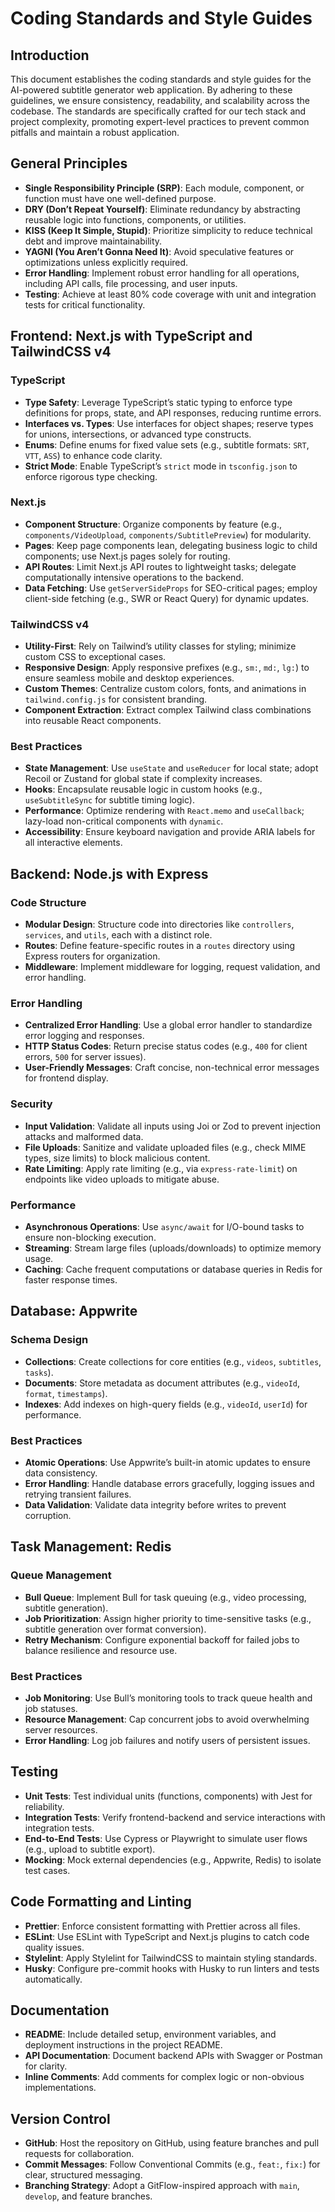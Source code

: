 # Coding Standards and Style Guides

## Introduction

This document establishes the coding standards and style guides for the AI-powered subtitle generator web application. By adhering to these guidelines, we ensure consistency, readability, and scalability across the codebase. The standards are specifically crafted for our tech stack and project complexity, promoting expert-level practices to prevent common pitfalls and maintain a robust application.

## General Principles

- **Single Responsibility Principle (SRP)**: Each module, component, or function must have one well-defined purpose.
- **DRY (Don’t Repeat Yourself)**: Eliminate redundancy by abstracting reusable logic into functions, components, or utilities.
- **KISS (Keep It Simple, Stupid)**: Prioritize simplicity to reduce technical debt and improve maintainability.
- **YAGNI (You Aren’t Gonna Need It)**: Avoid speculative features or optimizations unless explicitly required.
- **Error Handling**: Implement robust error handling for all operations, including API calls, file processing, and user inputs.
- **Testing**: Achieve at least 80% code coverage with unit and integration tests for critical functionality.

## Frontend: Next.js with TypeScript and TailwindCSS v4

### TypeScript

- **Type Safety**: Leverage TypeScript’s static typing to enforce type definitions for props, state, and API responses, reducing runtime errors.
- **Interfaces vs. Types**: Use interfaces for object shapes; reserve types for unions, intersections, or advanced type constructs.
- **Enums**: Define enums for fixed value sets (e.g., subtitle formats: `SRT`, `VTT`, `ASS`) to enhance code clarity.
- **Strict Mode**: Enable TypeScript’s `strict` mode in `tsconfig.json` to enforce rigorous type checking.

### Next.js

- **Component Structure**: Organize components by feature (e.g., `components/VideoUpload`, `components/SubtitlePreview`) for modularity.
- **Pages**: Keep page components lean, delegating business logic to child components; use Next.js pages solely for routing.
- **API Routes**: Limit Next.js API routes to lightweight tasks; delegate computationally intensive operations to the backend.
- **Data Fetching**: Use `getServerSideProps` for SEO-critical pages; employ client-side fetching (e.g., SWR or React Query) for dynamic updates.

### TailwindCSS v4

- **Utility-First**: Rely on Tailwind’s utility classes for styling; minimize custom CSS to exceptional cases.
- **Responsive Design**: Apply responsive prefixes (e.g., `sm:`, `md:`, `lg:`) to ensure seamless mobile and desktop experiences.
- **Custom Themes**: Centralize custom colors, fonts, and animations in `tailwind.config.js` for consistent branding.
- **Component Extraction**: Extract complex Tailwind class combinations into reusable React components.

### Best Practices

- **State Management**: Use `useState` and `useReducer` for local state; adopt Recoil or Zustand for global state if complexity increases.
- **Hooks**: Encapsulate reusable logic in custom hooks (e.g., `useSubtitleSync` for subtitle timing logic).
- **Performance**: Optimize rendering with `React.memo` and `useCallback`; lazy-load non-critical components with `dynamic`.
- **Accessibility**: Ensure keyboard navigation and provide ARIA labels for all interactive elements.

## Backend: Node.js with Express

### Code Structure

- **Modular Design**: Structure code into directories like `controllers`, `services`, and `utils`, each with a distinct role.
- **Routes**: Define feature-specific routes in a `routes` directory using Express routers for organization.
- **Middleware**: Implement middleware for logging, request validation, and error handling.

### Error Handling

- **Centralized Error Handling**: Use a global error handler to standardize error logging and responses.
- **HTTP Status Codes**: Return precise status codes (e.g., `400` for client errors, `500` for server issues).
- **User-Friendly Messages**: Craft concise, non-technical error messages for frontend display.

### Security

- **Input Validation**: Validate all inputs using Joi or Zod to prevent injection attacks and malformed data.
- **File Uploads**: Sanitize and validate uploaded files (e.g., check MIME types, size limits) to block malicious content.
- **Rate Limiting**: Apply rate limiting (e.g., via `express-rate-limit`) on endpoints like video uploads to mitigate abuse.

### Performance

- **Asynchronous Operations**: Use `async/await` for I/O-bound tasks to ensure non-blocking execution.
- **Streaming**: Stream large files (uploads/downloads) to optimize memory usage.
- **Caching**: Cache frequent computations or database queries in Redis for faster response times.

## Database: Appwrite

### Schema Design

- **Collections**: Create collections for core entities (e.g., `videos`, `subtitles`, `tasks`).
- **Documents**: Store metadata as document attributes (e.g., `videoId`, `format`, `timestamps`).
- **Indexes**: Add indexes on high-query fields (e.g., `videoId`, `userId`) for performance.

### Best Practices

- **Atomic Operations**: Use Appwrite’s built-in atomic updates to ensure data consistency.
- **Error Handling**: Handle database errors gracefully, logging issues and retrying transient failures.
- **Data Validation**: Validate data integrity before writes to prevent corruption.

## Task Management: Redis

### Queue Management

- **Bull Queue**: Implement Bull for task queuing (e.g., video processing, subtitle generation).
- **Job Prioritization**: Assign higher priority to time-sensitive tasks (e.g., subtitle generation over format conversion).
- **Retry Mechanism**: Configure exponential backoff for failed jobs to balance resilience and resource use.

### Best Practices

- **Job Monitoring**: Use Bull’s monitoring tools to track queue health and job statuses.
- **Resource Management**: Cap concurrent jobs to avoid overwhelming server resources.
- **Error Handling**: Log job failures and notify users of persistent issues.

## Testing

- **Unit Tests**: Test individual units (functions, components) with Jest for reliability.
- **Integration Tests**: Verify frontend-backend and service interactions with integration tests.
- **End-to-End Tests**: Use Cypress or Playwright to simulate user flows (e.g., upload to subtitle export).
- **Mocking**: Mock external dependencies (e.g., Appwrite, Redis) to isolate test cases.

## Code Formatting and Linting

- **Prettier**: Enforce consistent formatting with Prettier across all files.
- **ESLint**: Use ESLint with TypeScript and Next.js plugins to catch code quality issues.
- **Stylelint**: Apply Stylelint for TailwindCSS to maintain styling standards.
- **Husky**: Configure pre-commit hooks with Husky to run linters and tests automatically.

## Documentation

- **README**: Include detailed setup, environment variables, and deployment instructions in the project README.
- **API Documentation**: Document backend APIs with Swagger or Postman for clarity.
- **Inline Comments**: Add comments for complex logic or non-obvious implementations.

## Version Control

- **GitHub**: Host the repository on GitHub, using feature branches and pull requests for collaboration.
- **Commit Messages**: Follow Conventional Commits (e.g., `feat:`, `fix:`) for clear, structured messaging.
- **Branching Strategy**: Adopt a GitFlow-inspired approach with `main`, `develop`, and feature branches.
